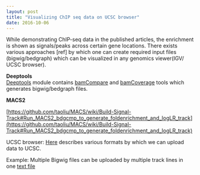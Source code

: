 ```yaml
---
layout: post
title: "Visualizing ChIP seq data on UCSC browser"
date: 2016-10-06
---
```


While demonstrating ChIP-seq data in the published articles, the enrichment is shown as signals/peaks across certain gene locations. There exists various approaches [ref] by which one can create required input files (bigwig/bedgraph) which can be visualized in any genomics viewer(IGV/ UCSC browser).  

**Deeptools**        
[Deeptools](http://deeptools.readthedocs.io/en/latest/index.html) module contains [bamCompare](http://deeptools.readthedocs.io/en/latest/content/tools/bamCoverage.html) and [bamCoverage](http://deeptools.readthedocs.io/en/latest/content/tools/bamCompare.html) tools which generates bigwig/bedgraph files.


**MACS2**   

[https://github.com/taoliu/MACS/wiki/Build-Signal-Track#Run_MACS2_bdgcmp_to_generate_foldenrichment_and_logLR_track](https://github.com/taoliu/MACS/wiki/Build-Signal-Track#Run_MACS2_bdgcmp_to_generate_foldenrichment_and_logLR_track)


UCSC browser:
[Here](https://genome.ucsc.edu/goldenPath/help/hgTracksHelp.html#CustomTracks) describes various formats by which we can upload data to UCSC.

Example: Multiple Bigwig files can be uploaded by multiple track lines in one [text file](https://github.com/ashwini06/ashwini06.github.io/blob/master/test_data/bigWiggers.txt)
